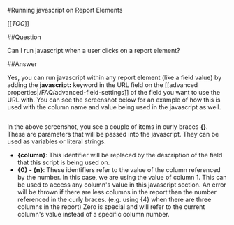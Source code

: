 #Running javascript on Report Elements

[[_TOC_]]

##Question

Can I run javascript when a user clicks on a report element?

##Answer

Yes, you can run javascript within any report element (like a field value) by adding the **javascript:** keyword in the URL field on the [[advanced properties|/FAQ/advanced-field-settings]] of the field you want to use the URL with. You can see the screenshot below for an example of how this is used with the column name and value being used in the javascript as well.

![]()

In the above screenshot, you see a couple of items in curly braces **{}**. These are parameters that will be passed into the javascript. They can be used as variables or literal strings.

* **{column}**: This identifier will be replaced by the description of the field that this script is being used on.
* **{0} - {n}**: These identifiers refer to the value of the column referenced by the number. In this case, we are using the value of column 1. This can be used to access any column's value in this javascript section. An error will be thrown if there are less columns in the report than the number referenced in the curly braces. (e.g. using {4} when there are three columns in the report) Zero is special and will refer to the current column's value instead of a specific column number.